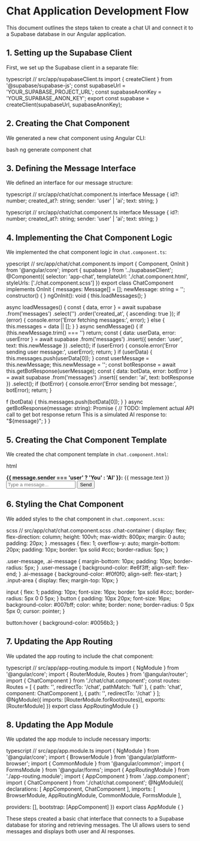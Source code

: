 # Chat Application Development Flow

This document outlines the steps taken to create a chat UI and connect it to a Supabase database in our Angular application.

## 1. Setting up the Supabase Client

First, we set up the Supabase client in a separate file:



typescript
// src/app/supabaseClient.ts
import { createClient } from '@supabase/supabase-js';
const supabaseUrl = 'YOUR_SUPABASE_PROJECT_URL';
const supabaseAnonKey = 'YOUR_SUPABASE_ANON_KEY';
export const supabase = createClient(supabaseUrl, supabaseAnonKey);

## 2. Creating the Chat Component

We generated a new chat component using Angular CLI:

bash
ng generate component chat

## 3. Defining the Message Interface

We defined an interface for our message structure:



typescript
// src/app/chat/chat.component.ts
interface Message {
  id?: number;
  created_at?: string;
  sender: 'user' | 'ai';
  text: string;
}

typescript
// src/app/chat/chat.component.ts
interface Message {
id?: number;
created_at?: string;
sender: 'user' | 'ai';
text: string;
}


## 4. Implementing the Chat Component Logic

We implemented the chat component logic in `chat.component.ts`:

ypescript
// src/app/chat/chat.component.ts
import { Component, OnInit } from '@angular/core';
import { supabase } from '../supabaseClient';
@Component({
selector: 'app-chat',
templateUrl: './chat.component.html',
styleUrls: ['./chat.component.scss']
})
export class ChatComponent implements OnInit {
messages: Message[] = [];
newMessage: string = '';
constructor() { }
ngOnInit(): void {
this.loadMessages();
}

async loadMessages() {
const { data, error } = await supabase
.from('messages')
.select('')
.order('created_at', { ascending: true });
if (error) {
console.error('Error fetching messages:', error);
} else {
this.messages = data || [];
}
}
async sendMessage() {
if (this.newMessage.trim() === '') return;
const { data: userData, error: userError } = await supabase
.from('messages')
.insert({ sender: 'user', text: this.newMessage })
.select();
if (userError) {
console.error('Error sending user message:', userError);
return;
}
if (userData) {
this.messages.push(userData[0]);
}
const userMessage = this.newMessage;
this.newMessage = '';
const botResponse = await this.getBotResponse(userMessage);
const { data: botData, error: botError } = await supabase
.from('messages')
.insert({ sender: 'ai', text: botResponse })
.select();
if (botError) {
console.error('Error sending bot message:', botError);
return;
}

f (botData) {
this.messages.push(botData[0]);
}
}
async getBotResponse(message: string): Promise<string> {
// TODO: Implement actual API call to get bot response
return This is a simulated AI response to: "${message}";
}
}


## 5. Creating the Chat Component Template

We created the chat component template in `chat.component.html`:

html
<!-- src/app/chat/chat.component.html -->
<div class="chat-container">
<div class="messages">
<div ngFor="let message of messages" [ngClass]="{'user-message': message.sender === 'user', 'ai-message': message.sender === 'ai'}">
<strong>{{ message.sender === 'user' ? 'You' : 'AI' }}:</strong> {{ message.text }}
</div>
</div>
<div class="input-area">
<input [(ngModel)]="newMessage" (keyup.enter)="sendMessage()" placeholder="Type a message...">
<button (click)="sendMessage()">Send</button>
</div>
</div>


## 6. Styling the Chat Component

We added styles to the chat component in `chat.component.scss`:

scss
// src/app/chat/chat.component.scss
.chat-container {
display: flex;
flex-direction: column;
height: 100vh;
max-width: 800px;
margin: 0 auto;
padding: 20px;
}
.messages {
flex: 1;
overflow-y: auto;
margin-bottom: 20px;
padding: 10px;
border: 1px solid #ccc;
border-radius: 5px;
}

.user-message, .ai-message {
margin-bottom: 10px;
padding: 10px;
border-radius: 5px;
}
.user-message {
background-color: #e6f3ff;
align-self: flex-end;
}
.ai-message {
background-color: #f0f0f0;
align-self: flex-start;
}
.input-area {
display: flex;
margin-top: 10px;
}

input {
flex: 1;
padding: 10px;
font-size: 16px;
border: 1px solid #ccc;
border-radius: 5px 0 0 5px;
}
button {
padding: 10px 20px;
font-size: 16px;
background-color: #007bff;
color: white;
border: none;
border-radius: 0 5px 5px 0;
cursor: pointer;
}

button:hover {
background-color: #0056b3;
}


## 7. Updating the App Routing

We updated the app routing to include the chat component:


typescript
// src/app/app-routing.module.ts
import { NgModule } from '@angular/core';
import { RouterModule, Routes } from '@angular/router';
import { ChatComponent } from './chat/chat.component';
const routes: Routes = [
{ path: '', redirectTo: '/chat', pathMatch: 'full' },
{ path: 'chat', component: ChatComponent },
{ path: '', redirectTo: '/chat' }
];
@NgModule({
imports: [RouterModule.forRoot(routes)],
exports: [RouterModule]
})
export class AppRoutingModule { }


## 8. Updating the App Module

We updated the app module to include necessary imports:

typescript
// src/app/app.module.ts
import { NgModule } from '@angular/core';
import { BrowserModule } from '@angular/platform-browser';
import { CommonModule } from '@angular/common';
import { FormsModule } from '@angular/forms';
import { AppRoutingModule } from './app-routing.module';
import { AppComponent } from './app.component';
import { ChatComponent } from './chat/chat.component';
@NgModule({
declarations: [
AppComponent,
ChatComponent
],
imports: [
BrowserModule,
AppRoutingModule,
CommonModule,
FormsModule
],

providers: [],
bootstrap: [AppComponent]
})
export class AppModule { }


These steps created a basic chat interface that connects to a Supabase database for storing and retrieving messages. The UI allows users to send messages and displays both user and AI responses.



